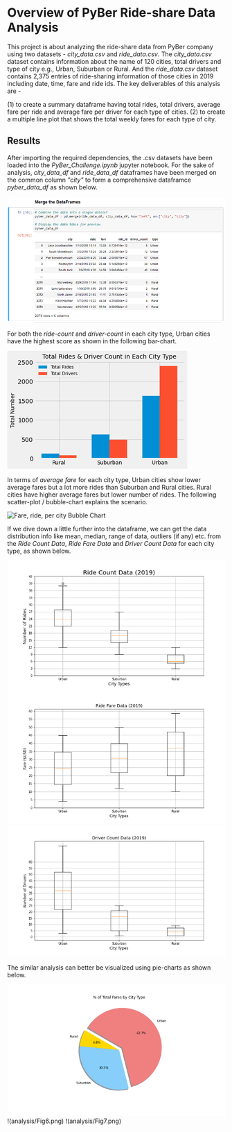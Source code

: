 # Overview of PyBer Ride-share Data Analysis

This project is about analyzing the ride-share data from PyBer company using two datasets - *city_data.csv* and *ride_data.csv*. The *city_data.csv* dataset contains information about the name of 120 cities, total drivers and type of city e.g., Urban, Suburban or Rural. And the *ride_data.csv* dataset contains 2,375 entries of ride-sharing information of those cities in 2019 including date, time, fare and ride ids. The key deliverables of this analysis are - 
  
  (1) to create a summary dataframe having total rides, total drivers, average fare per ride and average fare per driver for each type of cities.
  (2) to create a multiple line plot that shows the total weekly fares for each type of city.
  
## Results

After importing the required dependencies, the .csv datasets have been loaded into the *PyBer_Challenge.ipynb* jupyter notebook. For the sake of analysis, *city_data_df* and *ride_data_df* dataframes have been merged on the common column *"city"* to form a comprehensive dataframce *pyber_data_df* as shown below.

![Merged PyBer Dataframe](Resources/pyber_data_df.png)

For both the *ride-count* and *driver-count* in each city type, Urban cities have the highest score as shown in the following bar-chart.

![Ride & Driver BarChart](Resources/ride_driver_barchart.png)

In terms of *average fare* for each city type, Urban cities show lower average fares but a lot more rides than Suburban and Rural cities. Rural cities have higher average fares but lower number of rides. The following scatter-plot / bubble-chart explains the scenario.

![Fare, ride, per city Bubble Chart](analysis/Fig1.png)

If we dive down a little further into the dataframe, we can get the data distribution info like mean, median, range of data, outliers (if any) etc. from the  *Ride Count Data*, *Ride Fare Data* and *Driver Count Data* for each city type, as shown below.

![Ride, fare, driver Box & Whisker Plot](analysis/Fig2.png) ![](analysis/Fig3.png) ![](analysis/Fig4.png)

The similar analysis can better be visualized using pie-charts as shown below.

![Ride, fare, driver Pie Chart](analysis/Fig5.png) !(analysis/Fig6.png) !(analysis/Fig7.png)

